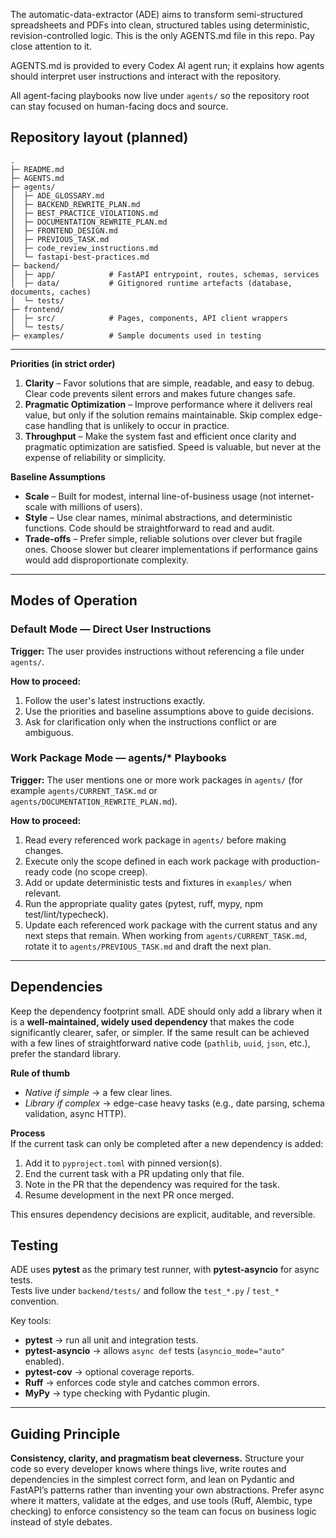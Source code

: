 The automatic-data-extractor (ADE) aims to transform semi-structured spreadsheets and PDFs into clean, structured tables using deterministic, revision-controlled logic.  This is the only AGENTS.md file in this repo.  Pay close attention to it.

AGENTS.md is provided to every Codex AI agent run; it explains how agents should interpret user instructions and interact with the repository.

All agent-facing playbooks now live under `agents/` so the repository root can stay focused on human-facing docs and source.

## Repository layout (planned)
```
.
├─ README.md
├─ AGENTS.md
├─ agents/
│  ├─ ADE_GLOSSARY.md
│  ├─ BACKEND_REWRITE_PLAN.md
│  ├─ BEST_PRACTICE_VIOLATIONS.md
│  ├─ DOCUMENTATION_REWRITE_PLAN.md
│  ├─ FRONTEND_DESIGN.md
│  ├─ PREVIOUS_TASK.md
│  ├─ code_review_instructions.md
│  └─ fastapi-best-practices.md
├─ backend/
│  ├─ app/            # FastAPI entrypoint, routes, schemas, services
│  ├─ data/           # Gitignored runtime artefacts (database, documents, caches)
│  └─ tests/
├─ frontend/
│  ├─ src/            # Pages, components, API client wrappers
│  └─ tests/
├─ examples/          # Sample documents used in testing
```

---

**Priorities (in strict order)**

1. **Clarity** – Favor solutions that are simple, readable, and easy to debug. Clear code prevents silent errors and makes future changes safe.
2. **Pragmatic Optimization** – Improve performance where it delivers real value, but only if the solution remains maintainable. Skip complex edge-case handling that is unlikely to occur in practice.
3. **Throughput** – Make the system fast and efficient once clarity and pragmatic optimization are satisfied. Speed is valuable, but never at the expense of reliability or simplicity.

**Baseline Assumptions**

* **Scale** – Built for modest, internal line-of-business usage (not internet-scale with millions of users).
* **Style** – Use clear names, minimal abstractions, and deterministic functions. Code should be straightforward to read and audit.
* **Trade-offs** – Prefer simple, reliable solutions over clever but fragile ones. Choose slower but clearer implementations if performance gains would add disproportionate complexity.

---

## Modes of Operation

### Default Mode — Direct User Instructions

**Trigger:** The user provides instructions without referencing a file under `agents/`.

**How to proceed:**
1. Follow the user's latest instructions exactly.
2. Use the priorities and baseline assumptions above to guide decisions.
3. Ask for clarification only when the instructions conflict or are ambiguous.

### Work Package Mode — agents/* Playbooks

**Trigger:** The user mentions one or more work packages in `agents/` (for example `agents/CURRENT_TASK.md` or `agents/DOCUMENTATION_REWRITE_PLAN.md`).

**How to proceed:**
1. Read every referenced work package in `agents/` before making changes.
2. Execute only the scope defined in each work package with production-ready code (no scope creep).
3. Add or update deterministic tests and fixtures in `examples/` when relevant.
4. Run the appropriate quality gates (pytest, ruff, mypy, npm test/lint/typecheck).
5. Update each referenced work package with the current status and any next steps that remain. When working from `agents/CURRENT_TASK.md`, rotate it to `agents/PREVIOUS_TASK.md` and draft the next plan.

---

## Dependencies

Keep the dependency footprint small. ADE should only add a library when it is a **well-maintained, widely used dependency** that makes the code significantly clearer, safer, or simpler. If the same result can be achieved with a few lines of straightforward native code (`pathlib`, `uuid`, `json`, etc.), prefer the standard library.

**Rule of thumb**  
- *Native if simple* → a few clear lines.  
- *Library if complex* → edge-case heavy tasks (e.g., date parsing, schema validation, async HTTP).  

**Process**  
If the current task can only be completed after a new dependency is added:  
1. Add it to `pyproject.toml` with pinned version(s).  
2. End the current task with a PR updating only that file.  
3. Note in the PR that the dependency was required for the task.  
4. Resume development in the next PR once merged.

This ensures dependency decisions are explicit, auditable, and reversible.

## Testing

ADE uses **pytest** as the primary test runner, with **pytest-asyncio** for async tests.  
Tests live under `backend/tests/` and follow the `test_*.py` / `test_*` convention.  

Key tools:
- **pytest** → run all unit and integration tests.
- **pytest-asyncio** → allows `async def` tests (`asyncio_mode="auto"` enabled).
- **pytest-cov** → optional coverage reports.
- **Ruff** → enforces code style and catches common errors.
- **MyPy** → type checking with Pydantic plugin.

---

## Guiding Principle

**Consistency, clarity, and pragmatism beat cleverness.**
Structure your code so every developer knows where things live, write routes and dependencies in the simplest correct form, and lean on Pydantic and FastAPI’s patterns rather than inventing your own abstractions. Prefer async where it matters, validate at the edges, and use tools (Ruff, Alembic, type checking) to enforce consistency so the team can focus on business logic instead of style debates.